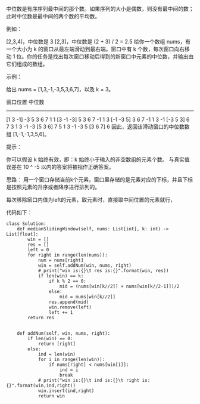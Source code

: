 中位数是有序序列最中间的那个数。如果序列的大小是偶数，则没有最中间的数；此时中位数是最中间的两个数的平均数。

例如：

[2,3,4]，中位数是 3
[2,3]，中位数是 (2 + 3) / 2 = 2.5
给你一个数组 nums，有一个大小为 k 的窗口从最左端滑动到最右端。窗口中有 k 个数，每次窗口向右移动 1 位。你的任务是找出每次窗口移动后得到的新窗口中元素的中位数，并输出由它们组成的数组。

 

示例：

给出 nums = [1,3,-1,-3,5,3,6,7]，以及 k = 3。

窗口位置                      中位数
---------------               -----
[1  3  -1] -3  5  3  6  7       1
 1 [3  -1  -3] 5  3  6  7      -1
 1  3 [-1  -3  5] 3  6  7      -1
 1  3  -1 [-3  5  3] 6  7       3
 1  3  -1  -3 [5  3  6] 7       5
 1  3  -1  -3  5 [3  6  7]      6
 因此，返回该滑动窗口的中位数数组 [1,-1,-1,3,5,6]。

 

提示：

你可以假设 k 始终有效，即：k 始终小于输入的非空数组的元素个数。
与真实值误差在 10 ^ -5 以内的答案将被视作正确答案。



思路：
用一个窗口存储当前k个元素，窗口里存储的是元素对应的下标，并且下标是按照元素的升序或者降序进行排列的。

每次移除窗口内值为left的元素，取元素时，直接取中间位置的元素就行，

代码如下：
```
class Solution:
    def medianSlidingWindow(self, nums: List[int], k: int) -> List[float]:
        win = []
        res = []
        left = 0
        for right in range(len(nums)):
            num = nums[right]          
            win = self.addNum(win, nums, right)
            # print("win is:{}\t res is:{}".format(win, res))
            if len(win) == k:
                if k % 2 == 0:
                    mid = (nums[win[k//2]] + nums[win[k//2-1]])/2
                else:
                    mid = nums[win[k//2]]
                res.append(mid)
                win.remove(left)
                left += 1
        return res
            
    
    def addNum(self, win, nums, right):
        if len(win) == 0:
            return [right]
        else:
            ind = len(win)
            for i in range(len(win)):
                if nums[right] < nums[win[i]]:
                    ind = i
                    break
            # print("win is:{}\t ind is:{}\t right is:{}".format(win,ind,right))
            win.insert(ind,right)
            return win
```
